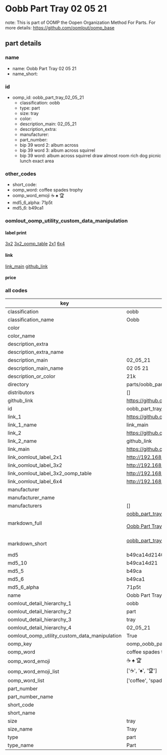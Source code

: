 # Oobb Part Tray 02 05 21  

note: This is part of OOMP the Oopen Organization Method For Parts. For more details: https://github.com/oomlout/oomp_base

##  part details





### name
* name: Oobb Part Tray 02 05 21
* name_short: 
### id
* oomp_id: oobb_part_tray_02_05_21
  * classification: oobb
  * type: part
  * size: tray
  * color: 
  * description_main: 02_05_21
  * description_extra: 
  * manufacturer: 
  * part_number: 
  * bip 39 word 2: album across
  * bip 39 word 3: album across squirrel
  * bip 39 word: album across squirrel draw almost room rich dog picnic lunch exact area

### other_codes
* short_code: 
* oomp_word: coffee spades trophy
* oomp_word_emoji :coffee: :spades: :trophy:
* md5_6_alpha: 71p5t
* md5_6: b49ca1






### oomlout_oomp_utility_custom_data_manipulation
#### label print
[3x2](http://192.168.1.245:1112/?label=oomp%2071p5t)
[3x2_oomp_table](http://192.168.1.107:1112/?label=oomp%2071p5t)
[2x1](http://192.168.1.242:1112/?label=oomp%2071p5t)
[6x4](http://192.168.1.55:1112/?label=oomp%2071p5t)    

#### link

[link_main](https://github.com/oomlout/oomlout_oomp_current_version_messy/tree/main/parts/oobb_part_tray_02_05_21) [github_link](https://github.com/oomlout/oomlout_oomp_part_src/tree/main/parts/oobb_part_tray_02_05_21)                             

#### price







### all codes 
| key | value |  
| --- | --- |  
| classification | oobb |  
| classification_name | Oobb |  
| color |  |  
| color_name |  |  
| description_extra |  |  
| description_extra_name |  |  
| description_main | 02_05_21 |  
| description_main_name | 02 05 21 |  
| description_or_color | 21k |  
| directory | parts/oobb_part_tray_02_05_21 |  
| distributors | [] |  
| github_link | https://github.com/oomlout/oomlout_oomp_part_src/tree/main/parts/oobb_part_tray_02_05_21 |  
| id | oobb_part_tray_02_05_21 |  
| link_1 | https://github.com/oomlout/oomlout_oomp_current_version_messy/tree/main/parts/oobb_part_tray_02_05_21 |  
| link_1_name | link_main |  
| link_2 | https://github.com/oomlout/oomlout_oomp_part_src/tree/main/parts/oobb_part_tray_02_05_21 |  
| link_2_name | github_link |  
| link_main | https://github.com/oomlout/oomlout_oomp_current_version_messy/tree/main/parts/oobb_part_tray_02_05_21 |  
| link_oomlout_label_2x1 | http://192.168.1.242:1112/?label=oomp%2071p5t |  
| link_oomlout_label_3x2 | http://192.168.1.245:1112/?label=oomp%2071p5t |  
| link_oomlout_label_3x2_oomp_table | http://192.168.1.107:1112/?label=oomp%2071p5t |  
| link_oomlout_label_6x4 | http://192.168.1.55:1112/?label=oomp%2071p5t |  
| manufacturer |  |  
| manufacturer_name |  |  
| manufacturers | [] |  
| markdown_full | [oobb_part_tray_02_05_21](https://github.com/oomlout/oomlout_oomp_current_version_messy/tree/main/parts/oobb_part_tray_02_05_21)<br>[](https://github.com/oomlout/oomlout_oomp_current_version_messy/tree/main/parts/oobb_part_tray_02_05_21)<br>[Oobb Part Tray 02 05 21](https://github.com/oomlout/oomlout_oomp_current_version_messy/tree/main/parts/oobb_part_tray_02_05_21)<br><br> |  
| markdown_short | [oobb_part_tray_02_05_21](https://github.com/oomlout/oomlout_oomp_current_version_messy/tree/main/parts/oobb_part_tray_02_05_21)<br><br> |  
| md5 | b49ca14d2140972aef836427a740902f |  
| md5_10 | b49ca14d21 |  
| md5_5 | b49ca |  
| md5_6 | b49ca1 |  
| md5_6_alpha | 71p5t |  
| name | Oobb Part Tray 02 05 21 |  
| oomlout_detail_hierarchy_1 | oobb |  
| oomlout_detail_hierarchy_2 | part |  
| oomlout_detail_hierarchy_3 | tray |  
| oomlout_detail_hierarchy_4 | 02_05_21 |  
| oomlout_oomp_utility_custom_data_manipulation | True |  
| oomp_key | oomp_oobb_part_tray_02_05_21 |  
| oomp_word | coffee spades trophy |  
| oomp_word_emoji | :coffee: :spades: :trophy: |  
| oomp_word_emoji_list | [':coffee:', ':spades:', ':trophy:'] |  
| oomp_word_list | ['coffee', 'spades', 'trophy'] |  
| part_number |  |  
| part_number_name |  |  
| short_code |  |  
| short_name |  |  
| size | tray |  
| size_name | Tray |  
| type | part |  
| type_name | Part |  
